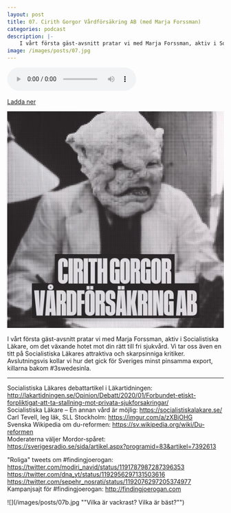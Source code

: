 ```yaml
---
layout: post
title: 07. Cirith Gorgor Vårdförsäkring AB (med Marja Forssman)
categories: podcast
description: |-
    I vårt första gäst-avsnitt pratar vi med Marja Forssman, aktiv i Socialistiska Läkare, om det växande hotet mot din rätt till fri sjukvård. Vi tar oss även en titt på Socialistiska Läkares attraktiva och skarpsinniga kritiker. Avslutningsvis kollar vi hur det gick för Sveriges minst pinsamma export, killarna bakom #3swedesinla.
image: /images/posts/07.jpg
---
```


<audio controls="controls">
  <source type="audio/mp3" src="/b/07%20-%20Bron%20%C3%B6ver%20R%C3%A4ttvik%20-%20Cirith%20Gorgor%20V%C3%A5rdf%C3%B6rs%C3%A4kring%20AB%20%28med%20Marja%20Forssman%29.mp3"></source>
</audio>

[Ladda ner](/b/07%20-%20Bron%20%C3%B6ver%20R%C3%A4ttvik%20-%20Cirith%20Gorgor%20V%C3%A5rdf%C3%B6rs%C3%A4kring%20AB%20%28med%20Marja%20Forssman%29.mp3)

![](/images/posts/07.jpg "Doktor Gothmog tar emot")

I vårt första gäst-avsnitt pratar vi med Marja Forssman, aktiv i Socialistiska Läkare, om det växande hotet mot din rätt till fri sjukvård. Vi tar oss även en titt på Socialistiska Läkares attraktiva och skarpsinniga kritiker. Avslutningsvis kollar vi hur det gick för Sveriges minst pinsamma export, killarna bakom #3swedesinla.

---

Socialistiska Läkares debattartikel i Läkartidningen: <http://lakartidningen.se/Opinion/Debatt/2020/01/Forbundet-etiskt-forpliktigat-att-ta-stallning-mot-privata-sjukforsakringar/>  
Socialistiska Läkare – En annan vård är möjlig: <https://socialistiskalakare.se/>  
Carl Tevell, leg läk, SLL Stockholm: <https://imgur.com/a/zXBiOHG>  
Svenska Wikipedia om du-reformen: <https://sv.wikipedia.org/wiki/Du-reformen>  
Moderaterna väljer Mordor-spåret: <https://sverigesradio.se/sida/artikel.aspx?programid=83&artikel=7392613>

"Roliga" tweets om #findingjoerogan:  
<https://twitter.com/modiri_navid/status/1191787987287396353>  
<https://twitter.com/dna_yt/status/1192956297131503616>  
<https://twitter.com/sepehr_nosrati/status/1192076297205374977>  
Kampanjsajt för #findingjoerogan: <http://findingjoerogan.com>

![](/images/posts/07b.jpg ""Vilka är vackrast? Vilka är bäst?"")
